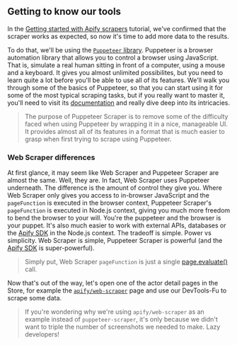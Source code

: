 ## Getting to know our tools
In the [Getting started with Apify scrapers](https://apify.com/docs/scraping/tutorial/introduction) tutorial, we've confirmed that the scraper works as expected,
so now it's time to add more data to the results.

To do that, we'll be using the [`Puppeteer` library](https://github.com/GoogleChrome/puppeteer). Puppeteer is a browser
automation library that allows you to control a browser using JavaScript. That is, simulate a real human sitting
in front of a computer, using a mouse and a keyboard. It gives you almost unlimited possibilites, but you need to learn
quite a lot before you'll be able to use all of its features. We'll walk you through some of the basics of Puppeteer,
so that you can start using it for some of the most typical scraping tasks, but if you really want to master it,
you'll need to visit its [documentation](https://pptr.dev/) and really dive deep into its intricacies.

> The purpose of Puppeteer Scraper is to remove some of the difficulty faced when using Puppeteer by wrapping
it in a nice, manageable UI. It provides almost all of its features in a format that is much easier to grasp
when first trying to scrape using Puppeteer.

### Web Scraper differences
At first glance, it may seem like Web Scraper and Puppeteer Scraper are almost the same. Well, they are.
In fact, Web Scraper uses Puppeteer underneath. The difference is the amount of control they give you.
Where Web Scraper only gives you access to in-browser JavaScript and the `pageFunction` is executed
in the browser context, Puppeteer Scraper's `pageFunction` is executed in Node.js context, giving you
much more freedom to bend the browser to your will. You're the puppeteer and the browser is your puppet.
It's also much easier to work with external APIs, databases or the [Apify SDK](https://sdk.apify.com)
in the Node.js context. The tradeoff is simple. Power vs simplicity. Web Scraper is simple,
Puppeteer Scraper is powerful (and the [Apify SDK](https://sdk.apify.com) is super-powerful).

> Simply put, Web Scraper `pageFunction` is just a single 
[page.evaluate()](https://pptr.dev/#?product=Puppeteer&show=api-pageevaluatepagefunction-args) call.

Now that's out of the way, let's open one of the actor detail pages in the Store, for example the
[`apify/web-scraper`](https://apify.com/apify/web-scraper) page and use our DevTools-Fu to scrape some data.

> If you're wondering why we're using `apify/web-scraper` as an example instead of `puppeteer-scraper`,
it's only because we didn't want to triple the number of screenshots we needed to make. Lazy developers!
